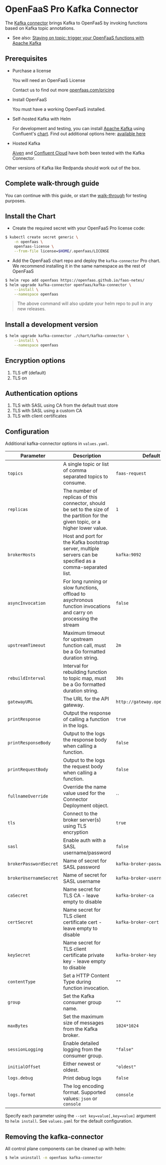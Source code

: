 # OpenFaaS Pro Kafka Connector

The [Kafka connector](https://docs.openfaas.com/openfaas-pro/introduction) brings Kafka to OpenFaaS by invoking functions based on Kafka topic annotations.

* See also: [Staying on topic: trigger your OpenFaaS functions with Apache Kafka](https://www.openfaas.com/blog/kafka-connector/)

## Prerequisites

- Purchase a license

  You will need an OpenFaaS License

  Contact us to find out more [openfaas.com/pricing](https://www.openfaas.com/pricing)

- Install OpenFaaS

  You must have a working OpenFaaS installed.

- Self-hosted Kafka with Helm

  For development and testing, you can install [Apache Kafka](https://kafka.apache.org/) using Confluent's [chart](https://github.com/confluentinc/cp-helm-charts). Find out additional options here: [available here](https://github.com/helm/charts/tree/master/incubator/kafka#installing-the-chart)

- Hosted Kafka

  [Aiven](https://aiven.io/) and [Confluent Cloud](https://confluent.cloud/) have both been tested with the Kafka Connector.

Other versions of Kafka like Redpanda should work out of the box.

## Complete walk-through guide

  You can continue with this guide, or start the [walk-through](quickstart.md) for testing purposes.

## Install the Chart

- Create the required secret with your OpenFaaS Pro license code:

```bash
$ kubectl create secret generic \
    -n openfaas \
    openfaas-license \
    --from-file license=$HOME/.openfaas/LICENSE
```

- Add the OpenFaaS chart repo and deploy the `kafka-connector` Pro chart. We recommend installing it in the same namespace as the rest of OpenFaaS

```sh
$ helm repo add openfaas https://openfaas.github.io/faas-netes/
$ helm upgrade kafka-connector openfaas/kafka-connector \
    --install \
    --namespace openfaas
```

> The above command will also update your helm repo to pull in any new releases.

## Install a development version

```sh
$ helm upgrade kafka-connector ./chart/kafka-connector \
    --install \
    --namespace openfaas
```

## Encryption options

1) TLS off (default)
2) TLS on

## Authentication options

1) TLS with SASL using CA from the default trust store
3) TLS with SASL using a custom CA
4) TLS with client certificates

## Configuration

Additional kafka-connector options in `values.yaml`.

| Parameter              | Description                                                                                                                        | Default                        |
|------------------------|------------------------------------------------------------------------------------------------------------------------------------|--------------------------------|
| `topics`               | A single topic or list of comma separated topics to consume.                                                                       | `faas-request`                 |
| `replicas`             | The number of replicas of this connector, should be set to the size of the partition for the given topic, or a higher lower value. | `1`                            |
| `brokerHosts`          | Host and port for the Kafka bootstrap server, multiple servers can be specified as a comma-separated list.                         | `kafka:9092`                   |
| `asyncInvocation`      | For long running or slow functions, offload to asychronous function invocations and carry on processing the stream                 | `false`                        |
| `upstreamTimeout`      | Maximum timeout for upstream function call, must be a Go formatted duration string.                                                | `2m`                           |
| `rebuildInterval`      | Interval for rebuilding function to topic map, must be a Go formatted duration string.                                             | `30s`                          |
| `gatewayURL`           | The URL for the API gateway.                                                                                                       | `http://gateway.openfaas:8080` |
| `printResponse`        | Output the response of calling a function in the logs.                                                                             | `true`                         |
| `printResponseBody`    | Output to the logs the response body when calling a function.                                                                      | `false`                        |
| `printRequestBody`     | Output to the logs the request body when calling a function.                                                                       | `false`                        |
| `fullnameOverride`     | Override the name value used for the Connector Deployment object.                                                                  | ``                             |
| `tls`                  | Connect to the broker server(s) using TLS encryption                                                                               | `true`                         |
| `sasl`                 | Enable auth with a SASL username/password                                                                                          | `false`                        |
| `brokerPasswordSecret` | Name of secret for SASL password                                                                                                   | `kafka-broker-password`        |
| `brokerUsernameSecret` | Name of secret for SASL username                                                                                                   | `kafka-broker-username`        |
| `caSecret`             | Name secret for TLS CA - leave empty to disable                                                                                    | `kafka-broker-ca`              |
| `certSecret`           | Name secret for TLS client certificate cert - leave empty to disable                                                               | `kafka-broker-cert`            |
| `keySecret`            | Name secret for TLS client certificate private key - leave empty to disable                                                        | `kafka-broker-key`             |
| `contentType`          | Set a HTTP Content Type during function invocation.                                                                                | `""`                           |
| `group`                | Set the Kafka consumer group name.                                                                                                 | `""`                           |
| `maxBytes`             | Set the maximum size of messages from the Kafka broker.                                                                            | `1024*1024`                    |
| `sessionLogging`       | Enable detailed logging from the consumer group.                                                                                   | `"false"`                      |
| `initialOffset`        | Either newest or oldest.                                                                                                           | `"oldest"`                     |
| `logs.debug`           | Print debug logs                                                                                                                   | `false`                        |
| `logs.format`          | The log encoding format. Supported values: `json` or `console`                                                                     | `console`                      |

Specify each parameter using the `--set key=value[,key=value]` argument to `helm install`. See `values.yaml` for the default configuration.

## Removing the kafka-connector

All control plane components can be cleaned up with helm:

```sh
$ helm uninstall -n openfaas kafka-connector
```
